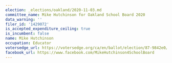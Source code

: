 ```yaml
---
election: _elections/oakland/2020-11-03.md
committee_name: Mike Hutchinson for Oakland School Board 2020
data_warning: ''
filer_id: '1429072'
is_accepted_expenditure_ceiling: true
is_incumbent: false
name: Mike Hutchinson
occupation: Educator
votersedge_url: https://votersedge.org/ca/en/ballot/election/87-9842e0/address/null/zip/94610/contests/contest/21297/candidate/151502?date=2020-11-03
facebook_url: https://www.facebook.com/MikeHutchinson4SchoolBoard
---
```


